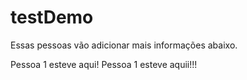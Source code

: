 # testDemo
Essas pessoas vão adicionar mais informações abaixo.

Pessoa 1 esteve aqui! Pessoa 1 esteve aquii!!!
